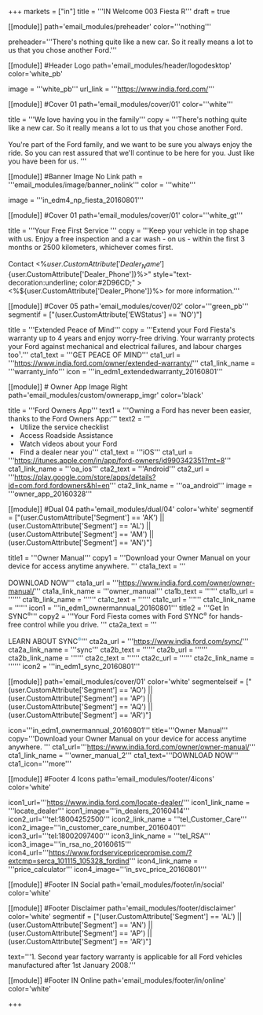 +++
markets = ["in"]
title = '''IN Welcome 003 Fiesta R'''
draft = true

[[module]]
path='email_modules/preheader'
color='''nothing'''


   preheader='''There's nothing quite like a new car. So it really means a lot to us that you chose another Ford.'''

[[module]] #Header Logo
path='email_modules/header/logodesktop'
color='white_pb'

  image = '''white_pb'''
  url_link = '''https://www.india.ford.com/'''

[[module]] #Cover 01
path='email_modules/cover/01'
color='''white'''

 
  title = '''We love having you in the family'''
  copy = '''There's nothing quite like a new car. So it really means a lot to us that you chose another Ford. <br /><br />You're part of the Ford family, and we want to be sure you always enjoy the ride. So you can rest assured that we'll continue to be here for you. Just like you have been for us. '''

[[module]] #Banner Image No Link
path = '''email_modules/image/banner_nolink'''
color = '''white'''
  
  image = '''in_edm4_np_fiesta_20160801'''

[[module]] #Cover 01
path='email_modules/cover/01'
color='''white_gt'''
 
  title = '''Your Free First Service '''
  copy = '''Keep your vehicle in top shape with us. Enjoy a free inspection and a car wash - on us - within the first 3 months or 2500 kilometers, whichever comes first. <br /><br />Contact <%${user.CustomAttribute['Dealer_Name']}%> on <a href="tel:<%${user.CustomAttribute['Dealer_Phone']}%>" style="text-decoration:underline; color:#2D96CD;" ><%${user.CustomAttribute['Dealer_Phone']}%></a> for more information.'''

[[module]] #Cover 05
path='email_modules/cover/02'
color='''green_pb'''
segmentif = ["(user.CustomAttribute['EWStatus'] == 'NO')"]


  title = '''Extended Peace of Mind'''
  copy = '''Extend your Ford Fiesta's warranty up to 4 years and enjoy worry-free driving. Your warranty protects your Ford against mechanical and electrical failures, and labour charges too¹.'''
  cta1_text = '''GET PEACE OF MIND'''
  cta1_url = '''https://www.india.ford.com/owner/extended-warranty/'''
  cta1_link_name = '''warranty_info'''
  icon = '''in_edm1_extendedwarranty_20160801'''
    
[[module]] # Owner App Image Right
path='email_modules/custom/ownerapp_imgr'
color='black'

  title = '''Ford Owners App'''
  text1 = '''Owning a Ford has never been easier, thanks to the Ford Owners App:'''
  text2 = '''<br />&nbsp;&#8226;&nbsp;&nbsp;&nbsp;Utilize the service checklist<br />&nbsp;&#8226;&nbsp;&nbsp;&nbsp;Access Roadside Assistance<br />&nbsp;&#8226;&nbsp;&nbsp;&nbsp;Watch videos about your Ford<br />&nbsp;&#8226;&nbsp;&nbsp;&nbsp;Find a dealer near you'''
  cta1_text = '''iOS'''
  cta1_url = '''https://itunes.apple.com/in/app/ford-owners/id990342351?mt=8'''
  cta1_link_name = '''oa_ios'''
  cta2_text = '''Android'''
  cta2_url = '''https://play.google.com/store/apps/details?id=com.ford.fordowners&hl=en'''
  cta2_link_name = '''oa_android'''
  image = '''owner_app_20160328'''

[[module]] #Dual 04
path='email_modules/dual/04'
color='white'
segmentif = ["(user.CustomAttribute['Segment'] == 'AK') || (user.CustomAttribute['Segment'] == 'AL') || (user.CustomAttribute['Segment'] == 'AM') || (user.CustomAttribute['Segment'] == 'AN')"]

  title1 = '''Owner Manual'''
  copy1 = '''Download your Owner Manual on your device for access anytime anywhere. '''
  cta1a_text = '''<br /><br />DOWNLOAD NOW'''
  cta1a_url = '''https://www.india.ford.com/owner/owner-manual/'''
  cta1a_link_name = '''owner_manual'''
  cta1b_text = ''''''
  cta1b_url = ''''''
  cta1b_link_name = ''''''
  cta1c_text = ''''''
  cta1c_url = ''''''
  cta1c_link_name = ''''''
  icon1 = '''in_edm1_ownermannual_20160801'''
  title2 = '''Get In SYNC<sup style="font-size: 75%; line-height: 0; position: relative; vertical-align: baseline; top: -0.5em;">®</sup>'''
  copy2 = '''Your Ford Fiesta comes with Ford SYNC<sup style="font-size: 75%; line-height: 0; position: relative; vertical-align: baseline; top: -0.5em;">®</sup> for hands-free control while you drive. '''
  cta2a_text = '''<br /><br />LEARN ABOUT SYNC</a><sup style="font-size: 75%; line-height: 0; position: relative; vertical-align: baseline; color:#2d96cd; top: -0.5em;text-decoration:none">®</sup>'''
  cta2a_url = '''https://www.india.ford.com/sync/'''
  cta2a_link_name = '''sync'''
  cta2b_text = ''''''
  cta2b_url = ''''''
  cta2b_link_name = ''''''
  cta2c_text = ''''''
  cta2c_url = ''''''
  cta2c_link_name = ''''''
  icon2 = '''in_edm1_sync_20160801'''

[[module]]
path='email_modules/cover/01'
color='white'
segmentelseif = ["(user.CustomAttribute['Segment'] == 'AO') || (user.CustomAttribute['Segment'] == 'AP') || (user.CustomAttribute['Segment'] == 'AQ') || (user.CustomAttribute['Segment'] == 'AR')"]


  icon='''in_edm1_ownermannual_20160801'''
  title='''Owner Manual'''
  copy='''Download your Owner Manual on your device for access anytime anywhere. '''
  cta1_url='''https://www.india.ford.com/owner/owner-manual/'''
  cta1_link_name = '''owner_manual_2'''
  cta1_text='''DOWNLOAD NOW'''
  cta1_icon='''more'''

[[module]] #Footer 4 Icons
path='email_modules/footer/4icons'
color='white'

  icon1_url='''https://www.india.ford.com/locate-dealer/'''
  icon1_link_name = '''locate_dealer'''
  icon1_image='''in_dealers_20160414'''
  icon2_url='''tel:18004252500'''
  icon2_link_name = '''tel_Customer_Care'''
  icon2_image='''in_customer_care_number_20160401'''
  icon3_url='''tel:18002097400'''
  icon3_link_name = '''tel_RSA'''
  icon3_image='''in_rsa_no_20160615'''
  icon4_url='''https://www.fordservicepricepromise.com/?extcmp=serca_101115_105328_fordind'''
  icon4_link_name = '''price_calculator'''
  icon4_image='''in_svc_price_20160801'''
        
[[module]] #Footer IN Social
path='email_modules/footer/in/social'
color='white'

[[module]] #Footer Disclaimer
path='email_modules/footer/disclaimer'
color='white'
segmentif = ["(user.CustomAttribute['Segment'] == 'AL') || (user.CustomAttribute['Segment'] == 'AN') || (user.CustomAttribute['Segment'] == 'AP') || (user.CustomAttribute['Segment'] == 'AR')"]


  text='''1. Second year factory warranty is applicable for all Ford vehicles manufactured after 1st January 2008.'''

[[module]] #Footer IN Online
path='email_modules/footer/in/online'
color='white'

+++